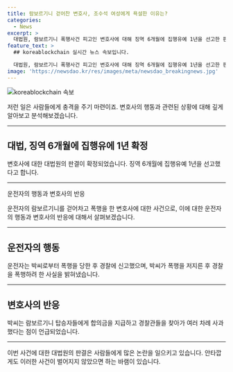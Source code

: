 ```yaml
---
title: 람보르기니 걷어찬 변호사, 조수석 여성에게 욕설한 이유는?
categories:
  - News
excerpt: >
  대법원, 람보르기니 폭행사건 피고인 변호사에 대해 징역 6개월에 집행유예 1년을 선고한 판결을 확정. 변호사는 탑승자를 폭행하고 경찰관도 공격한 혐의. 피해금액 4000만원 이상. 2심에서 심량 감경된 이유는 피해자들에 대한 합의금 지급과 사죄 행위가 반영된 결과. 불복하나 대법원이 상고 기각 결정.
feature_text: >
  ## koreablockchain 실시간 뉴스 속보입니다.

  대법원, 람보르기니 폭행사건 피고인 변호사에 대해 징역 6개월에 집행유예 1년을 선고한 판결을 확정. 변호사는 탑승자를 폭행하고 경찰관도 공격한 혐의. 피해금액 4000만원 이상. 2심에서 심량 감경된 이유는 피해자들에 대한 합의금 지급과 사죄 행위가 반영된 결과. 불복하나 대법원이 상고 기각 결정.
image: 'https://newsdao.kr/res/images/meta/newsdao_breakingnews.jpg'
---
```


<p><img src="https://newsdao.kr/res/images/meta/newsdao_breakingnews.jpg" alt="koreablockchain 속보" /></p>

<p>저런 일은 사람들에게 충격을 주기 마련이죠. 변호사의 행동과 관련된 상황에 대해 깊게 알아보고 분석해보겠습니다. </p>

<hr />

<h2 data-ke-size="size26">대법, 징역 6개월에 집행유에 1년 확정</h2>

<p>변호사에 대한 대법원의 판결이 확정되었습니다. 징역 6개월에 집행유예 1년을 선고했다고 합니다.</p>

<hr />

<p>운전자의 행동과 변호사의 반응</p>

<p>운전자의 람보르기니를 걷어차고 폭행을 한 변호사에 대한 사건으로, 이에 대한 운전자의 행동과 변호사의 반응에 대해서 살펴보겠습니다.</p>

<hr />

<h2 data-ke-size="size26">운전자의 행동</h2>

<p>운전자는 박씨로부터 폭행을 당한 후 경찰에 신고했으며, 박씨가 폭행을 저지른 후 경찰을 폭행하려 한 사실을 밝혀냈습니다.</p>

<hr />

<h2 data-ke-size="size26">변호사의 반응</h2>

<p>박씨는 람보르기니 탑승자들에게 합의금을 지급하고 경찰관들을 찾아가 여러 차례 사과했다는 점이 언급되었습니다.</p>

<hr />

<p>이번 사건에 대한 대법원의 판결은 사람들에게 많은 논란을 일으키고 있습니다. 안타깝게도 이러한 사건이 벌어지지 않았으면 하는 바램이 있습니다.</p>

